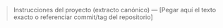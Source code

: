 > Instrucciones del proyecto (extracto canónico)
> — [Pegar aquí el texto exacto o referenciar commit/tag del repositorio]
